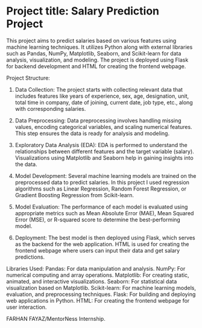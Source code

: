 # Project title: Salary Prediction Project
This project aims to predict salaries based on various features using machine learning techniques. It utilizes Python along with external libraries such as Pandas, NumPy, Matplotlib, Seaborn, and Scikit-learn for data analysis, visualization, and modeling. The project is deployed using Flask for backend development and HTML for creating the frontend webpage.

Project Structure:
1.	Data Collection: 
The project starts with collecting relevant data that includes features like years of experience, sex, age, designation, unit, total time in company, date of joining, current date,  job type, etc., along with corresponding salaries.
   
2.	Data Preprocessing: 
Data preprocessing involves handling missing values, encoding categorical variables, and scaling numerical features. This step ensures the data is ready for analysis and modeling.

3.	Exploratory Data Analysis (EDA): 
EDA is performed to understand the relationships between different features and the target variable (salary). Visualizations using Matplotlib and Seaborn help in gaining insights into the data.

4.	Model Development: 
Several machine learning models are trained on the preprocessed data to predict salaries. In this project I used regression algorithms such as Linear Regression, Random Forest Regression, or Gradient Boosting Regression from Scikit-learn.

5.	Model Evaluation: 
The performance of each model is evaluated using appropriate metrics such as Mean Absolute Error (MAE), Mean Squared Error (MSE), or R-squared score to determine the best-performing model.

6.	Deployment: 
The best model is then deployed using Flask, which serves as the backend for the web application. HTML is used for creating the frontend webpage where users can input their data and get salary predictions.

Libraries Used:
Pandas: For data manipulation and analysis.
NumPy: For numerical computing and array operations.
Matplotlib: For creating static, animated, and interactive visualizations.
Seaborn: For statistical data visualization based on Matplotlib.
Scikit-learn: For machine learning models, evaluation, and preprocessing techniques.
Flask: For building and deploying web applications in Python.
HTML: For creating the frontend webpage for user interaction.

FARHAN FAYAZ/MentorNess Internship.

